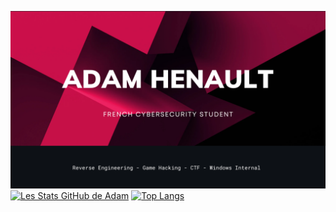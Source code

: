 ![Banner](https://github.com/adamhlt/adamhlt/blob/main/Ressource/banner.png)
[![Les Stats GitHub de Adam](https://github-readme-stats.vercel.app/api?username=adamhlt)](https://github.com/anuraghazra/github-readme-stats)
[![Top Langs](https://github-readme-stats.vercel.app/api/top-langs/?username=adamhlt&layout=compact)](https://github.com/anuraghazra/github-readme-stats)
